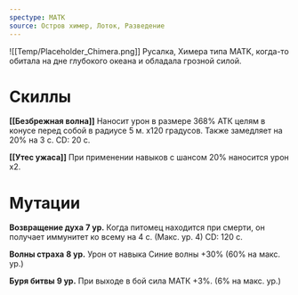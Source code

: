 ```yaml
---
spectype: МАТК
source: Остров химер, Лоток, Разведение
---
```

![[Temp/Placeholder_Chimera.png]]
Русалка, Химера типа MATK, когда-то обитала на дне глубокого океана и обладала грозной силой.

# Скиллы
**[[Безбрежная волна]]**
Наносит урон в размере 368% АТК целям в конусе перед собой в радиусе 5 м. х120 градусов. Также замедляет на 20% на 3 с. CD: 20 с.

**[[Утес ужаса]]**
При применении навыков с шансом 20% наносится урон х2.


# Мутации

**Возвращение духа**
**7 ур.**
Когда питомец находится при смерти, он получает иммунитет ко всему на 4 с. (Макс. ур. 4) CD: 120 с.

**Волны страха**
**8 ур.**
Урон от навыка Синие волны +30% (60% на макс. ур.)

**Буря битвы**
**9 ур.**
При выходе в бой сила МАТК +3%.
(6% на макс. ур.)